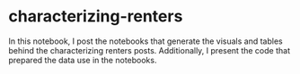 # characterizing-renters
In this notebook, I post the notebooks that generate the visuals and tables behind the characterizing renters posts. Additionally, I present the code that prepared the data use in the notebooks. 
